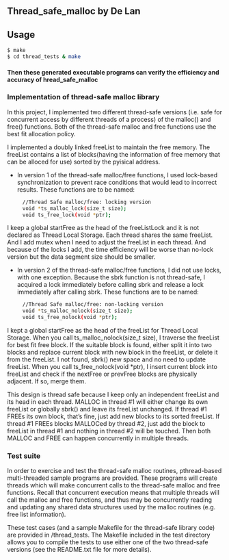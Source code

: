 ## Thread_safe_malloc by De Lan

## Usage
```sh
$ make
$ cd thread_tests & make
```
#### Then these generated executable programs can verify the efficiency and accuracy of hread_safe_malloc



### Implementation of thread-safe malloc library

In this project, I implemented two different thread-safe versions (i.e. safe for concurrent access by different threads of a process) of the malloc() and free() functions. Both of the thread-safe malloc and free functions use the best fit allocation policy.


I implemented a doubly linked freeList to maintain the free memory. The freeList contains a list of blocks(having the information of free memory that can be alloced for use) sorted by the pyisical address.


- In version 1 of the thread-safe malloc/free functions, I used lock-based synchronization to prevent race conditions that would lead to incorrect results. These functions are to be named:
```sh
     //Thread Safe malloc/free: locking version
     void *ts_malloc_lock(size_t size);
     void ts_free_lock(void *ptr);
```
I keep a global startFree as the head of the freeListLock and it is not declared as Thread Local Storage. Each thread shares the same freeList. And I add mutex when I need to adjust the freeList in each thread. And because of the locks I add, the time efficiency will be worse than no-lock version but the data segment size should be smaller.



- In version 2 of the thread-safe malloc/free functions, I did not use locks, with one exception. Because the sbrk function is not thread-safe, I acquired a lock immediately before calling sbrk and release a lock immediately after calling sbrk. These functions are to be named:
```sh
     //Thread Safe malloc/free: non-locking version 
     void *ts_malloc_nolock(size_t size);
     void ts_free_nolock(void *ptr);
```

I kept a global startFree as the head of the freeList for Thread Local Storage. When you call ts_malloc_nolock(size_t size), I traverse the freeList for best fit free block. If the suitable block is found, either split it into two blocks and replace current block with new block in the freeList, or delete it from the freeList. I not found, sbrk() new space and no need to update freeList. When you call ts_free_nolock(void \*ptr), I insert current block into freeList and check if the nextFree or prevFree blocks are physically adjacent. If so, merge them.


This design is thread safe because I keep only an independent freeList and its head in each thread. MALLOC in thread #1 will either change its own freeList or globally sbrk() and leave its freeList unchanged. If thread #1 FREEs its own block, that’s fine, just add new blocks to its sorted freeList. If thread #1 FREEs blocks MALLOCed by thread #2, just add the block to freeList in thread #1 and nothing in thread #2 will be touched. Then both MALLOC and FREE can happen concurrently in multiple threads.


### Test suite

In order to exercise and test the thread-safe malloc routines, pthread-based multi-threaded sample programs are provided. These programs will create threads which will make concurrent calls to the thread-safe malloc and free functions. Recall that concurrent execution means that multiple threads will call the malloc and free functions, and thus may be concurrently reading and updating any shared data structures used by the malloc routines (e.g. free list information).



These test cases (and a sample Makefile for the thread-safe library code) are provided in /thread_tests. The Makefile included in the test directory allows you to compile the tests to use either one of the two thread-safe versions (see the README.txt file for more details).





